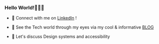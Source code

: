 ### Hello World!🙋🏿‍♀️

- 📲 Connect with me on [LinkedIn](https://www.linkedin.com/in/dorothy-john-software-engineer/) !

- 📓 See the Tech world through my eyes via my cool & informative [BLOG]([https://theadev.medium.com/the-4-pillars-of-oop-d45bbc0dd22d])  

- 💬 Let's discuss Design systems and accessibility
